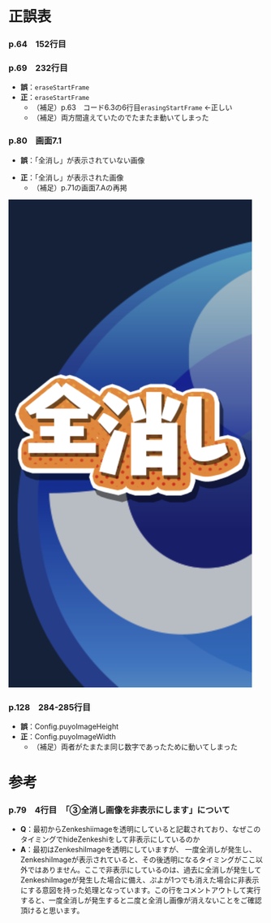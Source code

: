# 正誤表

<!-- 
### p.　行目
- **誤**：
- **正**：
  - （補足）
![](./images/.png)

-->


### p.64　152行目
### p.69　232行目

- **誤**：`eraseStartFrame`
- **正**：`eraseStartFrame`
  - （補足）p.63　コード6.3の6行目`erasingStartFrame` ←正しい
  - （補足）両方間違えていたのでたまたま動いてしまった


### p.80　画面7.1

- **誤**：「全消し」が表示されていない画像
<!-- ![画面7.1-誤](./images/p075-c07_2.png) -->

- **正**：「全消し」が表示された画像
  - （補足）p.71の画面7.Aの再掲

![画面7.1-正](./images/p080-s07-01.png)


### p.128　284-285行目
- **誤**：Config.puyoImageHeight
- **正**：Config.puyoImageWidth
  - （補足）両者がたまたま同じ数字であったために動いてしまった



# 参考

### p.79　4行目　「③全消し画像を非表示にします」について
- **Q**：最初からZenkeshiimageを透明にしていると記載されており、なぜこのタイミングでhideZenkeshiをして非表示にしているのか
- **A**：最初はZenkeshiImageを透明にしていますが、 一度全消しが発生し、ZenkeshiImageが表示されていると、その後透明になるタイミングがここ以外ではありません。ここで非表示にしているのは、過去に全消しが発生してZenkeshiImageが発生した場合に備え、ぷよが1つでも消えた場合に非表示にする意図を持った処理となっています。この行をコメントアウトして実行すると、一度全消しが発生すると二度と全消し画像が消えないことをご確認頂けると思います。

